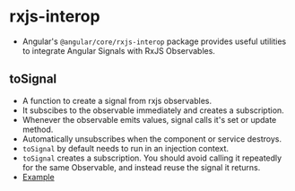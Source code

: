 # rxjs-interop

- Angular's `@angular/core/rxjs-interop` package provides useful utilities to integrate Angular Signals with RxJS Observables.


## toSignal

- A function to create a signal from rxjs observables.
- It subscibes to the observable immediately and creates a subscription.
- Whenever the observable emits values, signal calls it's set or update method.
- Automatically unsubscribes when the component or service destroys.
- `toSignal` by default needs to run in an injection context.
- `toSignal` creates a subscription. You should avoid calling it repeatedly for the same Observable, and instead reuse the signal it returns.
- [Example](https://angular.dev/guide/signals/rxjs-interop#tosignal)
